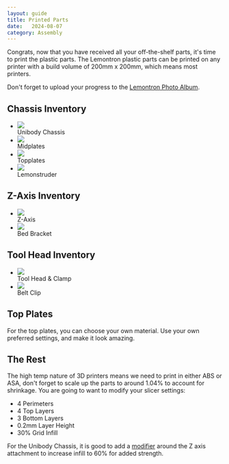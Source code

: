```yaml
---
layout: guide
title: Printed Parts
date:   2024-08-07
category: Assembly
---
```


Congrats, now that you have received all your off-the-shelf parts, it's time to print the plastic parts. The Lemontron plastic parts
can be printed on any printer with a build volume of 200mm x 200mm, which means most printers.

Don't forget to upload your progress to the [Lemontron Photo Album](https://photos.app.goo.gl/ymJsbDJciHWHy3QJ8).

## Chassis Inventory

<ul class="inventory">
    <li>
        <img src="/assets/printed-parts/chassis.png"/>
        <div class="description">Unibody Chassis</div>
    </li>
    <li>
        <img src="/assets/printed-parts/midplates.png"/>
        <div class="description">Midplates</div>
    </li>
    <li>
        <img src="/assets/printed-parts/topplates.png"/>
        <div class="description">Topplates</div>
    </li>
    <li>
        <img src="/assets/printed-parts/extruder.png"/>
        <div class="description">Lemonstruder</div>
    </li>
</ul>

## Z-Axis Inventory

<ul class="inventory">
    <li>
        <img src="/assets/printed-parts/z-axis.png"/>
        <div class="description">Z-Axis</div>
    </li>
    <li>
        <img src="/assets/printed-parts/bracket.png"/>
        <div class="description">Bed Bracket</div>
    </li>
</ul>

## Tool Head Inventory

<ul class="inventory">
    <li>
        <img src="/assets/printed-parts/tool.png"/>
        <div class="description">Tool Head & Clamp</div>
    </li>
    <li>
        <img src="/assets/printed-parts/belt-clip.png"/>
        <div class="description">Belt Clip</div>
    </li>
</ul>

## Top Plates

For the top plates, you can choose your own material. Use your own preferred settings, and make it look amazing.

## The Rest

The high temp nature of 3D printers means we need to print in either ABS or ASA, don't forget to scale up the parts to
around 1.04% to account for shrinkage. You are going to want to modify your slicer settings:

- 4 Perimeters
- 4 Top Layers
- 3 Bottom Layers
- 0.2mm Layer Height
- 30% Grid Infill

For the Unibody Chassis, it is good to add a [modifier](https://www.youtube.com/watch?v=leHHulARH9Q) around the Z axis
attachment to increase infill to 60% for added strength. 